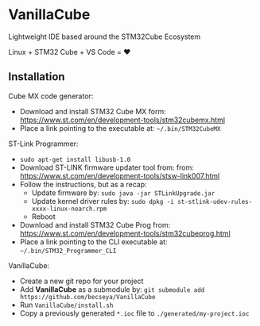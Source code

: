 # VanillaCube
Lightweight IDE based around the STM32Cube Ecosystem

Linux + STM32 Cube + VS Code = :heart:

## Installation

Cube MX code generator:
- Download and install STM32 Cube MX form: https://www.st.com/en/development-tools/stm32cubemx.html
- Place a link pointing to the executable at: `~/.bin/STM32CubeMX`

ST-Link Programmer:
- `sudo apt-get install libusb-1.0`
- Download ST-LINK firmware updater tool from: from: https://www.st.com/en/development-tools/stsw-link007.html
- Follow the instructions, but as a recap:
  - Update firmware by: `sudo java -jar STLinkUpgrade.jar`
  - Update kernel driver rules by: `sudo dpkg -i st-stlink-udev-rules-xxxx-linux-noarch.rpm`
  - Reboot
- Download and install STM32 Cube Prog from: https://www.st.com/en/development-tools/stm32cubeprog.html
- Place a link pointing to the CLI executable at: `~/.bin/STM32_Programmer_CLI`

VanillaCube:
- Create a new git repo for your project
- Add **VanillaCube** as a submodule by: `git submodule add https://github.com/becseya/VanillaCube`
- Run `VanillaCube/install.sh`
- Copy a previously generated `*.ioc` file to `./generated/my-project.ioc`
